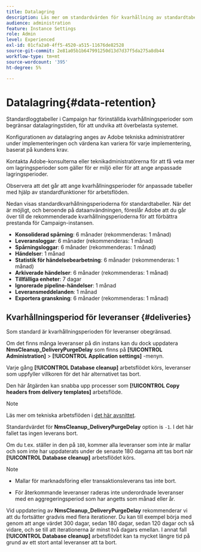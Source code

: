 ```yaml
---
title: Datalagring
description: Läs mer om standardvärden för kvarhållning av standardtabeller
audience: administration
feature: Instance Settings
role: Admin
level: Experienced
exl-id: 01cfa2a0-4ff5-4520-a515-11676de82528
source-git-commit: 2e81a05b1b647991250d13d7d37f5da275a8db44
workflow-type: tm+mt
source-wordcount: '395'
ht-degree: 5%

---
```


# Datalagring{#data-retention}

Standardloggtabeller i Campaign har förinställda kvarhållningsperioder som begränsar datalagringstiden, för att undvika att överbelasta systemet.

Konfigurationen av datalagring anges av Adobe tekniska administratörer under implementeringen och värdena kan variera för varje implementering, baserat på kundens krav.

Kontakta Adobe-konsulterna eller teknikadministratörerna för att få veta mer om lagringsperioder som gäller för er miljö eller för att ange anpassade lagringsperioder.

Observera att det går att ange kvarhållningsperioder för anpassade tabeller med hjälp av standardfunktioner för arbetsflöden.

Nedan visas standardkvarhållningsperioderna för standardtabeller. När det är möjligt, och beroende på dataanvändningen, föreslår Adobe att du går över till de rekommenderade kvarhållningsperioderna för att förbättra prestanda för Campaign-instansen.

* **Konsoliderad spårning**: 6 månader (rekommenderas: 1 månad)
* **Leveransloggar**: 6 månader (rekommenderas: 1 månad)
* **Spårningsloggar**: 6 månader (rekommenderas: 1 månad)
* **Händelser**: 1 månad
* **Statistik för händelsebearbetning**: 6 månader (rekommenderas: 1 månad)
* **Arkiverade händelser**: 6 månader (rekommenderas: 1 månad)
* **Tillfälliga enheter**: 7 dagar
* **Ignorerade pipeline-händelser**: 1 månad
* **Leveransmeddelanden**: 1 månad
* **Exportera granskning**: 6 månader (rekommenderas: 1 månad)

## Kvarhållningsperiod för leveranser {#deliveries}

Som standard är kvarhållningsperioden för leveranser obegränsad.

Om det finns många leveranser på din instans kan du dock uppdatera **NmsCleanup_DeliveryPurgeDelay** som finns på **[!UICONTROL Administration]** > **[!UICONTROL Application settings]** -menyn.

Varje gång **[!UICONTROL Database cleanup]** arbetsflödet körs, leveranser som uppfyller villkoren för det här alternativet tas bort.

Den här åtgärden kan snabba upp processer som **[!UICONTROL Copy headers from delivery templates]** arbetsflöde.

>[!NOTE]
>
>Läs mer om tekniska arbetsflöden i [det här avsnittet](technical-workflows.md).


Standardvärdet för **NmsCleanup_DeliveryPurgeDelay** option is `-1`. I det här fallet tas ingen leverans bort.

Om du t.ex. ställer in den på `180`, kommer alla leveranser som inte är mallar och som inte har uppdaterats under de senaste 180 dagarna att tas bort när **[!UICONTROL Database cleanup]** arbetsflödet körs.

>[!NOTE]
>
>* Mallar för marknadsföring eller transaktionsleverans tas inte bort.
>
>* För återkommande leveranser raderas inte underordnade leveranser med en aggregeringsperiod som har angetts som månad eller år.

Vid uppdatering av **NmsCleanup_DeliveryPurgeDelay** rekommenderar vi att du fortsätter gradvis med flera iterationer. Du kan till exempel börja med genom att ange värdet 300 dagar, sedan 180 dagar, sedan 120 dagar och så vidare, och se till att iterationerna är minst två dagars emellan. I annat fall **[!UICONTROL Database cleanup]** arbetsflödet kan ta mycket längre tid på grund av ett stort antal leveranser att ta bort.

